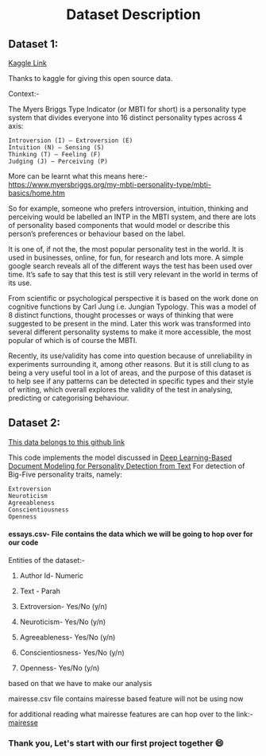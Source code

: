 <h1 align="center">Dataset Description</h1>

## Dataset 1:

[Kaggle Link](https://www.kaggle.com/datasnaek/mbti-type)

Thanks to kaggle for giving this open source data.

Context:-

The Myers Briggs Type Indicator (or MBTI for short) is a personality type system that divides everyone into 16 distinct personality types across 4 axis:

    Introversion (I) – Extroversion (E)
    Intuition (N) – Sensing (S)
    Thinking (T) – Feeling (F)
    Judging (J) – Perceiving (P)

More can be learnt what this means here:- https://www.myersbriggs.org/my-mbti-personality-type/mbti-basics/home.htm

So for example, someone who prefers introversion, intuition, thinking and perceiving would be labelled an INTP in the MBTI system, and there are lots of personality based components that would model or describe this person’s preferences or behaviour based on the label.

It is one of, if not the, the most popular personality test in the world. It is used in businesses, online, for fun, for research and lots more. A simple google search reveals all of the different ways the test has been used over time. It’s safe to say that this test is still very relevant in the world in terms of its use.

From scientific or psychological perspective it is based on the work done on cognitive functions by Carl Jung i.e. Jungian Typology. This was a model of 8 distinct functions, thought processes or ways of thinking that were suggested to be present in the mind. Later this work was transformed into several different personality systems to make it more accessible, the most popular of which is of course the MBTI.

Recently, its use/validity has come into question because of unreliability in experiments surrounding it, among other reasons. But it is still clung to as being a very useful tool in a lot of areas, and the purpose of this dataset is to help see if any patterns can be detected in specific types and their style of writing, which overall explores the validity of the test in analysing, predicting or categorising behaviour.

## Dataset 2:

[This data belongs to this github link](https://github.com/SenticNet/personality-detection)

This code implements the model discussed in 
[Deep Learning-Based Document Modeling for Personality Detection from Text](https://sentic.net/deep-learning-based-personality-detection.pdf) 
For detection of Big-Five personality traits, namely:

    Extroversion
    Neuroticism
    Agreeableness
    Conscientiousness
    Openness

#### essays.csv- File contains the data which we will be going to hop over for our code

Entities of the dataset:-

1. Author Id- Numeric

2. Text - Parah

3. Extroversion- Yes/No (y/n)

4. Neuroticism- Yes/No (y/n)

5. Agreeableness- Yes/No (y/n)

6. Conscientiosness- Yes/No (y/n)

7. Openness- Yes/No (y/n)

based on that we have to make our analysis

mairesse.csv file contains mairesse based feature will not be using now 

for additional reading what mairesse features are can hop over to the link:- [mairesse](http://farm2.user.srcf.net/research/personality/recognizer.html)


### Thank you, Let's start with our first project together :smile:


